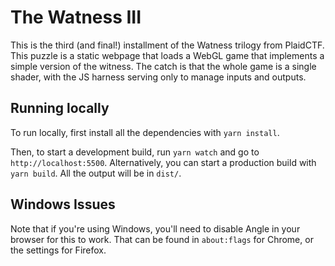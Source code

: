 # The Watness III

This is the third (and final!) installment of the Watness trilogy from PlaidCTF. This puzzle is a static webpage that loads a WebGL game that implements a simple version of the witness. The catch is that the whole game is a single shader, with the JS harness serving only to manage inputs and outputs.

## Running locally

To run locally, first install all the dependencies with `yarn install`.

Then, to start a development build, run `yarn watch` and go to `http://localhost:5500`. Alternatively, you can start a production build with `yarn build`. All the output will be in `dist/`.

## Windows Issues

Note that if you're using Windows, you'll need to disable Angle in your browser for this to work. That can be found in `about:flags` for Chrome, or the settings for Firefox.